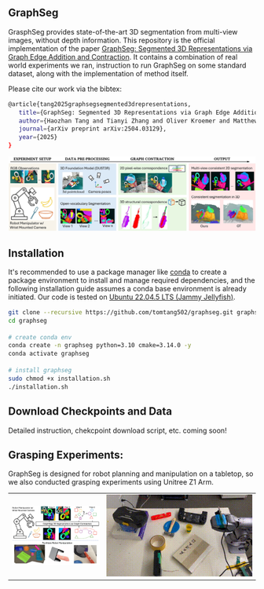 ## GraphSeg
GrasphSeg provides state-of-the-art 3D segmentation from multi-view images, without depth information. This repository is the official implementation of the paper [GraphSeg: Segmented 3D Representations via Graph Edge Addition and Contraction](https://github.com/tomtang502/graphseg). It contains a combination of real world experiments we ran, instruction to run GraphSeg on some standard dataset, along with the implementation of method itself. 

Please cite our work via the bibtex:
```bash
@article{tang2025graphsegsegmented3drepresentations,
   title={GraphSeg: Segmented 3D Representations via Graph Edge Addition and Contraction},
   author={Haozhan Tang and Tianyi Zhang and Oliver Kroemer and Matthew Johnson-Roberson and Weiming Zhi},
   journal={arXiv preprint arXiv:2504.03129},
   year={2025}
}
```

![Method Overview](/figures/gseg_overview.jpg)


## Installation

It's recommended to use a package manager like [conda](https://conda.io/projects/conda/en/latest/user-guide/getting-started.html) to create a package environment to install and manage required dependencies, and the following installation guide assumes a conda base environment is already initiated. Our code is tested on [Ubuntu 22.04.5 LTS (Jammy Jellyfish)](https://releases.ubuntu.com/jammy/).

```bash
git clone --recursive https://github.com/tomtang502/graphseg.git graphseg
cd graphseg

# create conda env
conda create -n graphseg python=3.10 cmake=3.14.0 -y
conda activate graphseg

# install graphseg
sudo chmod +x installation.sh 
./installation.sh

```

## Download Checkpoints and Data
Detailed instruction, chekcpoint download script, etc. coming soon!


## Grasping Experiments:
GraphSeg is designed for robot planning and manipulation on a tabletop, so we also conducted grasping experiments using Unitree Z1 Arm.
<table>
  <tr>
    <td><img src="/figures/gs_abs.png" alt="Method Abs" width="300"></td>
    <td><img src="/figures/grasp.gif" alt="Grasp exp" width="500"></td>
  </tr>
</table>
